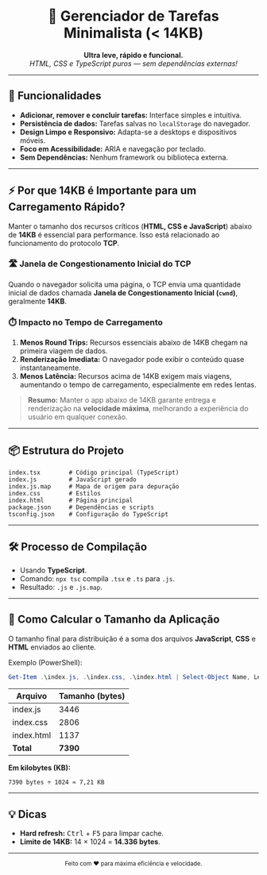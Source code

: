 
<div align="center">
	<h1>📝 Gerenciador de Tarefas Minimalista (< 14KB)</h1>
	<p>
		<strong>Ultra leve, rápido e funcional.</strong><br>
		<em>HTML, CSS e TypeScript puros — sem dependências externas!</em>
	</p>
</div>

---

## 🚀 Funcionalidades

- <strong>Adicionar, remover e concluir tarefas:</strong> Interface simples e intuitiva.
- <strong>Persistência de dados:</strong> Tarefas salvas no <code>localStorage</code> do navegador.
- <strong>Design Limpo e Responsivo:</strong> Adapta-se a desktops e dispositivos móveis.
- <strong>Foco em Acessibilidade:</strong> ARIA e navegação por teclado.
- <strong>Sem Dependências:</strong> Nenhum framework ou biblioteca externa.

---

## ⚡ Por que 14KB é Importante para um Carregamento Rápido?

Manter o tamanho dos recursos críticos (<strong>HTML, CSS e JavaScript</strong>) abaixo de <strong>14KB</strong> é essencial para performance. Isso está relacionado ao funcionamento do protocolo <strong>TCP</strong>.

### 🛣️ Janela de Congestionamento Inicial do TCP

Quando o navegador solicita uma página, o TCP envia uma quantidade inicial de dados chamada <strong>Janela de Congestionamento Inicial (<code>cwnd</code>)</strong>, geralmente <strong>14KB</strong>.

### ⏱️ Impacto no Tempo de Carregamento

1. <strong>Menos Round Trips:</strong> Recursos essenciais abaixo de 14KB chegam na primeira viagem de dados.
2. <strong>Renderização Imediata:</strong> O navegador pode exibir o conteúdo quase instantaneamente.
3. <strong>Menos Latência:</strong> Recursos acima de 14KB exigem mais viagens, aumentando o tempo de carregamento, especialmente em redes lentas.

> <strong>Resumo:</strong> Manter o app abaixo de 14KB garante entrega e renderização na <strong>velocidade máxima</strong>, melhorando a experiência do usuário em qualquer conexão.

---

## 📦 Estrutura do Projeto

```
index.tsx        # Código principal (TypeScript)
index.js         # JavaScript gerado
index.js.map     # Mapa de origem para depuração
index.css        # Estilos
index.html       # Página principal
package.json     # Dependências e scripts
tsconfig.json    # Configuração do TypeScript
```

---

## 🛠️ Processo de Compilação

- Usando <strong>TypeScript</strong>.
- Comando: <code>npx tsc</code> compila <code>.tsx</code> e <code>.ts</code> para <code>.js</code>.
- Resultado: <code>.js</code> e <code>.js.map</code>.

---

## 📏 Como Calcular o Tamanho da Aplicação

O tamanho final para distribuição é a soma dos arquivos <strong>JavaScript</strong>, <strong>CSS</strong> e <strong>HTML</strong> enviados ao cliente.

Exemplo (PowerShell):
```powershell
Get-Item .\index.js, .\index.css, .\index.html | Select-Object Name, Length
```

| Arquivo     | Tamanho (bytes) |
|-------------|-----------------|
| index.js    | 3446            |
| index.css   | 2806            |
| index.html  | 1137            |
| **Total**   | **7390**        |

**Em kilobytes (KB):**
```
7390 bytes ÷ 1024 ≈ 7,21 KB
```

---

## 💡 Dicas

- <strong>Hard refresh:</strong> <kbd>Ctrl</kbd> + <kbd>F5</kbd> para limpar cache.
- <strong>Limite de 14KB:</strong> 14 × 1024 = <strong>14.336 bytes</strong>.

---

<div align="center">
	<sub>Feito com ❤️ para máxima eficiência e velocidade.</sub>
</div>

